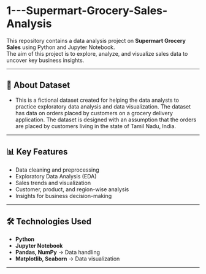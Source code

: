 # 1---Supermart-Grocery-Sales-Analysis

This repository contains a data analysis project on **Supermart Grocery Sales** using Python and Jupyter Notebook.  
The aim of this project is to explore, analyze, and visualize sales data to uncover key business insights.

---

## 📂  About Dataset
- This is a fictional dataset created for helping the data analysts to practice exploratory
   data analysis and data visualization. The dataset has data on orders placed by
   customers on a grocery delivery application.
   The dataset is designed with an assumption that the orders are placed by customers
   living in the state of Tamil Nadu, India.


---

## 📊 Key Features
- Data cleaning and preprocessing  
- Exploratory Data Analysis (EDA)  
- Sales trends and visualization  
- Customer, product, and region-wise analysis  
- Insights for business decision-making  

---

## 🛠️ Technologies Used
- **Python**  
- **Jupyter Notebook**  
- **Pandas, NumPy** → Data handling  
- **Matplotlib, Seaborn** → Data visualization  

---
